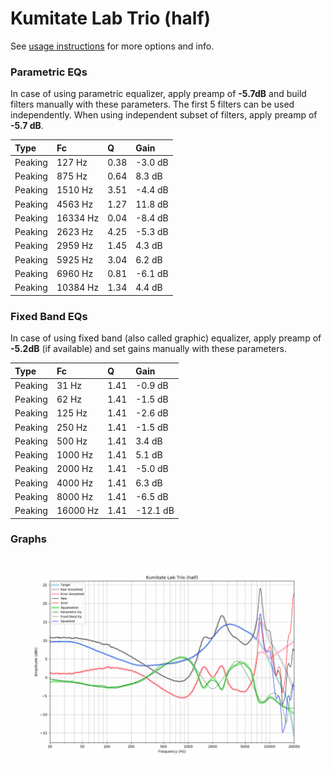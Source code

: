 # Kumitate Lab Trio (half)
See [usage instructions](https://github.com/jaakkopasanen/AutoEq#usage) for more options and info.

### Parametric EQs
In case of using parametric equalizer, apply preamp of **-5.7dB** and build filters manually
with these parameters. The first 5 filters can be used independently.
When using independent subset of filters, apply preamp of **-5.7 dB**.

| Type    | Fc       |    Q | Gain    |
|:--------|:---------|:-----|:--------|
| Peaking | 127 Hz   | 0.38 | -3.0 dB |
| Peaking | 875 Hz   | 0.64 | 8.3 dB  |
| Peaking | 1510 Hz  | 3.51 | -4.4 dB |
| Peaking | 4563 Hz  | 1.27 | 11.8 dB |
| Peaking | 16334 Hz | 0.04 | -8.4 dB |
| Peaking | 2623 Hz  | 4.25 | -5.3 dB |
| Peaking | 2959 Hz  | 1.45 | 4.3 dB  |
| Peaking | 5925 Hz  | 3.04 | 6.2 dB  |
| Peaking | 6960 Hz  | 0.81 | -6.1 dB |
| Peaking | 10384 Hz | 1.34 | 4.4 dB  |

### Fixed Band EQs
In case of using fixed band (also called graphic) equalizer, apply preamp of **-5.2dB**
(if available) and set gains manually with these parameters.

| Type    | Fc       |    Q | Gain     |
|:--------|:---------|:-----|:---------|
| Peaking | 31 Hz    | 1.41 | -0.9 dB  |
| Peaking | 62 Hz    | 1.41 | -1.5 dB  |
| Peaking | 125 Hz   | 1.41 | -2.6 dB  |
| Peaking | 250 Hz   | 1.41 | -1.5 dB  |
| Peaking | 500 Hz   | 1.41 | 3.4 dB   |
| Peaking | 1000 Hz  | 1.41 | 5.1 dB   |
| Peaking | 2000 Hz  | 1.41 | -5.0 dB  |
| Peaking | 4000 Hz  | 1.41 | 6.3 dB   |
| Peaking | 8000 Hz  | 1.41 | -6.5 dB  |
| Peaking | 16000 Hz | 1.41 | -12.1 dB |

### Graphs
![](./Kumitate%20Lab%20Trio%20(half).png)